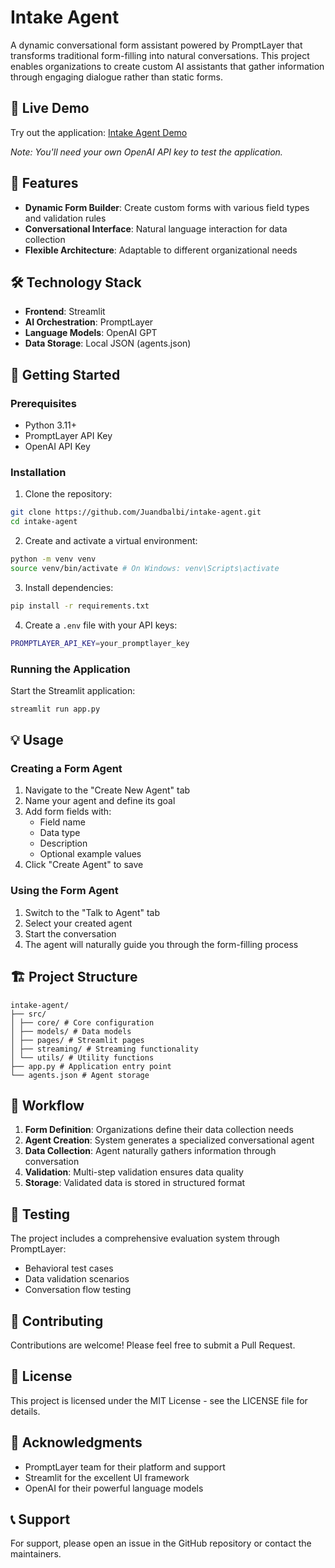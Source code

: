 # Intake Agent

A dynamic conversational form assistant powered by PromptLayer that transforms traditional form-filling into natural conversations. This project enables organizations to create custom AI assistants that gather information through engaging dialogue rather than static forms.

## 🚀 Live Demo

Try out the application: [Intake Agent Demo](https://promptlayer-intake-agent.streamlit.app/)

*Note: You'll need your own OpenAI API key to test the application.*

## 🌟 Features

- **Dynamic Form Builder**: Create custom forms with various field types and validation rules
- **Conversational Interface**: Natural language interaction for data collection
- **Flexible Architecture**: Adaptable to different organizational needs

## 🛠️ Technology Stack

- **Frontend**: Streamlit
- **AI Orchestration**: PromptLayer
- **Language Models**: OpenAI GPT
- **Data Storage**: Local JSON (agents.json)

## 🚀 Getting Started

### Prerequisites

- Python 3.11+
- PromptLayer API Key
- OpenAI API Key

### Installation

1. Clone the repository:

```bash
git clone https://github.com/Juandbalbi/intake-agent.git
cd intake-agent
```

2. Create and activate a virtual environment:

```bash
python -m venv venv
source venv/bin/activate # On Windows: venv\Scripts\activate
```

3. Install dependencies:

```bash
pip install -r requirements.txt
```

4. Create a `.env` file with your API keys:

```bash
PROMPTLAYER_API_KEY=your_promptlayer_key
```


### Running the Application

Start the Streamlit application:

```bash
streamlit run app.py
```

## 💡 Usage

### Creating a Form Agent

1. Navigate to the "Create New Agent" tab
2. Name your agent and define its goal
3. Add form fields with:
   - Field name
   - Data type
   - Description
   - Optional example values
4. Click "Create Agent" to save

### Using the Form Agent

1. Switch to the "Talk to Agent" tab
2. Select your created agent
3. Start the conversation
4. The agent will naturally guide you through the form-filling process

## 🏗️ Project Structure

```
intake-agent/
├── src/
│ ├── core/ # Core configuration
│ ├── models/ # Data models
│ ├── pages/ # Streamlit pages
│ ├── streaming/ # Streaming functionality
│ └── utils/ # Utility functions
├── app.py # Application entry point
└── agents.json # Agent storage
```

## 🔄 Workflow

1. **Form Definition**: Organizations define their data collection needs
2. **Agent Creation**: System generates a specialized conversational agent
3. **Data Collection**: Agent naturally gathers information through conversation
4. **Validation**: Multi-step validation ensures data quality
5. **Storage**: Validated data is stored in structured format

## 🧪 Testing

The project includes a comprehensive evaluation system through PromptLayer:
- Behavioral test cases
- Data validation scenarios
- Conversation flow testing

## 🤝 Contributing

Contributions are welcome! Please feel free to submit a Pull Request.

## 📄 License

This project is licensed under the MIT License - see the LICENSE file for details.

## 🙏 Acknowledgments

- PromptLayer team for their platform and support
- Streamlit for the excellent UI framework
- OpenAI for their powerful language models

## 📞 Support

For support, please open an issue in the GitHub repository or contact the maintainers.
